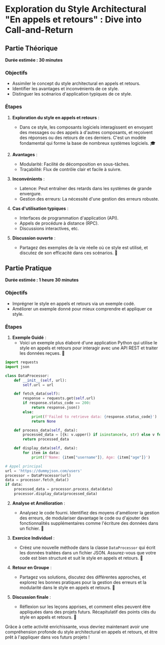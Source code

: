 # Exploration du Style Architectural "En appels et retours" : Dive into Call-and-Return

## Partie Théorique
**Durée estimée : 30 minutes**

### Objectifs
- Assimiler le concept du style architectural en appels et retours.
- Identifier les avantages et inconvénients de ce style.
- Distinguer les scénarios d'application typiques de ce style.

### Étapes

1. **Exploration du style en appels et retours** : 
   - Dans ce style, les composants logiciels interagissent en envoyant des messages ou des appels à d'autres composants, et reçoivent des réponses ou des retours de ces derniers. C'est un modèle fondamental qui forme la base de nombreux systèmes logiciels. 🎓

2. **Avantages** :
   - Modularité: Facilité de décomposition en sous-tâches.
   - Traçabilité: Flux de contrôle clair et facile à suivre.

3. **Inconvénients** :
   - Latence: Peut entraîner des retards dans les systèmes de grande envergure.
   - Gestion des erreurs: La nécessité d'une gestion des erreurs robuste.

4. **Cas d'utilisation typiques** :
   - Interfaces de programmation d'application (API).
   - Appels de procédure à distance (RPC).
   - Discussions interactives, etc.

5. **Discussion ouverte** : 
   - Partagez des exemples de la vie réelle où ce style est utilisé, et discutez de son efficacité dans ces scénarios. 💬

## Partie Pratique
**Durée estimée : 1 heure 30 minutes**

### Objectifs
- Imprégner le style en appels et retours via un exemple codé.
- Améliorer un exemple donné pour mieux comprendre et appliquer ce style.

### Étapes

1. **Exemple Guidé** :
   - Voici un exemple plus élaboré d'une application Python qui utilise le style en appels et retours pour interagir avec une API REST et traiter les données reçues. 🐍

```python
import requests
import json

class DataProcessor:
    def __init__(self, url):
        self.url = url

    def fetch_data(self):
        response = requests.get(self.url)
        if response.status_code == 200:
            return response.json()
        else:
            print(f'Failed to retrieve data: {response.status_code}')
            return None

    def process_data(self, data):
        processed_data = [{k: v.upper() if isinstance(v, str) else v for k, v in item.items()} for item in data['users']]
        return processed_data

    def display_data(self, data):
        for item in data:
            print(f'Name: {item["username"]}, Age: {item["age"]}')

# Appel principal
url = 'https://dummyjson.com/users'
processor = DataProcessor(url)
data = processor.fetch_data()
if data:
    processed_data = processor.process_data(data)
    processor.display_data(processed_data)
```

2. **Analyse et Amélioration** :
   - Analysez le code fourni. Identifiez des moyens d'améliorer la gestion des erreurs, de modulariser davantage le code ou d'ajouter des fonctionnalités supplémentaires comme l'écriture des données dans un fichier. 🔄

3. **Exercice Individuel** :
   - Créez une nouvelle méthode dans la classe `DataProcessor` qui écrit les données traitées dans un fichier JSON. Assurez-vous que votre code est bien structuré et suit le style en appels et retours. 🚀

4. **Retour en Groupe** :
   - Partagez vos solutions, discutez des différentes approches, et explorez les bonnes pratiques pour la gestion des erreurs et la modularité dans le style en appels et retours. 🤗

5. **Discussion finale** :
   - Réflexion sur les leçons apprises, et comment elles peuvent être appliquées dans des projets futurs. Récapitulatif des points clés du style en appels et retours. 🎉

Grâce à cette activité enrichissante, vous devriez maintenant avoir une compréhension profonde du style architectural en appels et retours, et être prêt à l'appliquer dans vos futurs projets !